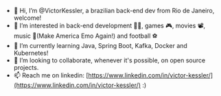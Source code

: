 - 👋 Hi, I’m @VictorKessler, a brazilian back-end dev from Rio de Janeiro, welcome!
- 👀 I’m interested in back-end development 👨‍💻, games 🎮, movies 📽, music 🎸(Make America Emo Again!) and football ⚽ 
- 🌱 I’m currently learning Java, Spring Boot, Kafka, Docker and Kubernetes!
- 💞️ I’m looking to collaborate, whenever it's possible, on open source projects.
- 📫 Reach me on linkedin: [https://www.linkedin.com/in/victor-kessler/](https://www.linkedin.com/in/victor-kessler/) :)
